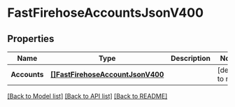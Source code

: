 # FastFirehoseAccountsJsonV400

## Properties
Name | Type | Description | Notes
------------ | ------------- | ------------- | -------------
**Accounts** | [**[]FastFirehoseAccountJsonV400**](FastFirehoseAccountJsonV400.md) |  | [default to null]

[[Back to Model list]](../README.md#documentation-for-models) [[Back to API list]](../README.md#documentation-for-api-endpoints) [[Back to README]](../README.md)


